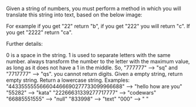 Given a string of numbers, you must perform a method in which you will translate this string into text, based on the below image:


For example if you get "22" return "b", if you get "222" you will return "c". If you get "2222" return "ca".

Further details:

0 is a space in the string.
1 is used to separate letters with the same number.
always transform the number to the letter with the maximum value, as long as it does not have a 1 in the middle. So, "777777" -->  "sq" and "7717777" --> "qs".
you cannot return digits.
Given a empty string, return empty string.
Return a lowercase string.
Examples:
"443355555566604466690277733099966688"  -->  "hello how are you"
"55282"                 -->  "kata"
"22266631339277717777"  -->  "codewars"
"66885551555"           -->  "null"
"833998"                -->  "text"
"000"                   -->  "   "